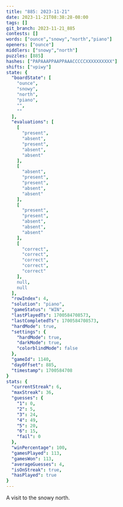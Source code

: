 ```yaml
---
title: "885: 2023-11-21"
date: 2023-11-21T08:38:28-08:00
tags: []
git_branch: 2023-11-21_885
contests: []
words: ["ounce","snowy","north","piano"]
openers: ["ounce"]
middlers: ["snowy","north"]
puzzles: [885]
hashes: ["PAPAAAPPAAPPAAACCCCCXXXXXXXXXX"]
shifts: ["vpiwy"]
state: {
  "boardState": [
    "ounce",
    "snowy",
    "north",
    "piano",
    "",
    ""
  ],
  "evaluations": [
    [
      "present",
      "absent",
      "present",
      "absent",
      "absent"
    ],
    [
      "absent",
      "present",
      "present",
      "absent",
      "absent"
    ],
    [
      "present",
      "present",
      "absent",
      "absent",
      "absent"
    ],
    [
      "correct",
      "correct",
      "correct",
      "correct",
      "correct"
    ],
    null,
    null
  ],
  "rowIndex": 4,
  "solution": "piano",
  "gameStatus": "WIN",
  "lastPlayedTs": 1700584708573,
  "lastCompletedTs": 1700584708573,
  "hardMode": true,
  "settings": {
    "hardMode": true,
    "darkMode": true,
    "colorblindMode": false
  },
  "gameId": 1140,
  "dayOffset": 885,
  "timestamp": 1700584708
}
stats: {
  "currentStreak": 6,
  "maxStreak": 36,
  "guesses": {
    "1": 0,
    "2": 5,
    "3": 24,
    "4": 49,
    "5": 20,
    "6": 15,
    "fail": 0
  },
  "winPercentage": 100,
  "gamesPlayed": 113,
  "gamesWon": 113,
  "averageGuesses": 4,
  "isOnStreak": true,
  "hasPlayed": true
}
---
```

<!-- more -->
A visit to the snowy north. 
